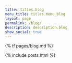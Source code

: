 ```yaml
---
title: titles.blog
menu_title: titles.menu_blog
layout: page
permalink: /blog/
description: description.blog
show_social: true
---
```


{% tf pages/blog.md %}

{% include posts.html %}
